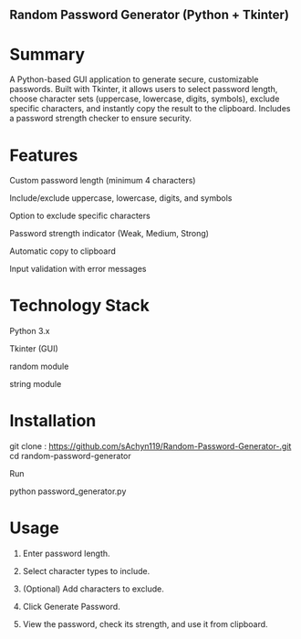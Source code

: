 ## Random Password Generator (Python + Tkinter)

# Summary

A Python-based GUI application to generate secure, customizable passwords.
Built with Tkinter, it allows users to select password length, choose character sets (uppercase, lowercase, digits, symbols), exclude specific characters, and instantly copy the result to the clipboard.
Includes a password strength checker to ensure security.

# Features

Custom password length (minimum 4 characters)

Include/exclude uppercase, lowercase, digits, and symbols

Option to exclude specific characters

Password strength indicator (Weak, Medium, Strong)

Automatic copy to clipboard

Input validation with error messages


# Technology Stack

Python 3.x

Tkinter (GUI)

random module

string module


# Installation

git clone : https://github.com/sAchyn119/Random-Password-Generator-.git
cd random-password-generator

Run

python password_generator.py

# Usage

1. Enter password length.


2. Select character types to include.


3. (Optional) Add characters to exclude.


4. Click Generate Password.


5. View the password, check its strength, and use it from clipboard.

